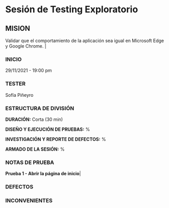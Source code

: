 # Sesión de Testing Exploratorio
## MISION
Validar que el comportamiento de la aplicación sea igual en Microsoft Edge y Google Chrome. |

### INICIO 
29/11/2021 - 19:00 pm
### TESTER
Sofía Piñeyro
### ESTRUCTURA DE DIVISIÓN
**DURACIÓN:** Corta (30 min) 

**DISEÑO Y EJECUCIÓN DE PRUEBAS:** % 

**INVESTIGACIÓN Y REPORTE DE DEFECTOS:** % 

**ARMADO DE LA SESIÓN:** %
### NOTAS DE PRUEBA 
**Prueba 1 - Abrir la página de inicio**|
### DEFECTOS
### INCONVENIENTES
